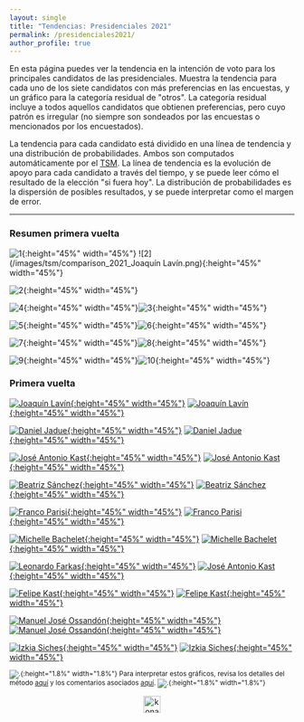 ```yaml
---
layout: single
title: "Tendencias: Presidenciales 2021"
permalink: /presidenciales2021/
author_profile: true
---
```


En esta página puedes ver la tendencia en la intención de voto para los principales candidatos de las presidenciales. Muestra la tendencia para cada uno de los siete candidatos con más preferencias en las encuestas, y un gráfico para la categoría residual de "otros". La categoría residual incluye a todos aquellos candidatos que obtienen preferencias, pero cuyo patrón es irregular (no siempre son sondeados por las encuestas o mencionados por los encuestados).

La tendencia para cada candidato está dividido en una línea de tendencia y una distribución de probabilidades. Ambos son computados automáticamente por el [TSM](https://tresquintos.cl/tsm/). La línea de tendencia es la evolución de apoyo para cada candidato a través del tiempo, y se puede leer cómo el resultado de la elección "si fuera hoy". La distribución de probabilidades es la dispersión de posibles resultados, y se puede interpretar como el margen de error.

---

### Resumen primera vuelta
![1](/images/tsm/card_2021_Joaquín%20Lavín.png){:height="45%" width="45%"} ![2](/images/tsm/comparison_2021_Joaquín Lavín.png){:height="45%" width="45%"}






![2](/images/tsm/card_2021_Daniel%20Jadue.png){:height="45%" width="45%"}

![4](/images/tsm/card_2021_José%20Antonio%20Kast.png){:height="45%" width="45%"}![3](/images/tsm/card_2021_Beatriz%20Sánchez.png){:height="45%" width="45%"}

![5](/images/tsm/card_2021_Franco%20Parisi.png){:height="45%" width="45%"}![6](/images/tsm/card_2021_Michelle%20Bachelet.png){:height="45%" width="45%"}

![7](/images/tsm/card_2021_Leonardo%20Farkas.png){:height="45%" width="45%"}![8](/images/tsm/card_2021_Felipe%20Kast.png){:height="45%" width="45%"}

![9](/images/tsm/card_2021_Manuel%20José%20Ossandón.png){:height="45%" width="45%"}![10](/images/tsm/card_2021_Izkia%20Siches.png){:height="45%" width="45%"}


### Primera vuelta

[![Joaquín Lavín](/images/tsm/ts_2021_Joaquín%20Lavín.png){:height="45%" width="45%"}](https://tresquintos.cl/images/tsm/ts_2021_Joaquín%20Lavín.png) [![Joaquín Lavín](/images/tsm/kd_2021_Joaquín%20Lavín.png){:height="45%" width="45%"}](https://tresquintos.cl/images/tsm/kd_2021_Joaquín%20Lavín.png)

[![Daniel Jadue](/images/tsm/ts_2021_Daniel%20Jadue.png){:height="45%" width="45%"}](https://tresquintos.cl/images/tsm/ts_2021_Daniel%20Jadue.png) [![Daniel Jadue](/images/tsm/kd_2021_Daniel%20Jadue.png){:height="45%" width="45%"}](https://tresquintos.cl/images/tsm/kd_2021_Daniel%20Jadue.png)

[![José Antonio Kast](/images/tsm/ts_2021_José%20Antonio%20Kast.png){:height="45%" width="45%"}](https://tresquintos.cl/images/tsm/ts_2021_José%20Antonio%20Kast.png) [![José Antonio Kast](/images/tsm/kd_2021_José%20Antonio%20Kast.png){:height="45%" width="45%"}](https://tresquintos.cl/tsm/images/kd_2021_José%20Antonio%20Kast.png)

[![Beatriz Sánchez](/images/tsm/ts_2021_Beatriz%20Sánchez.png){:height="45%" width="45%"}](https://tresquintos.cl/images/tsm/ts_2021_Beatriz%20Sánchez.png) [![Beatriz Sánchez](/images/tsm/kd_2021_Beatriz%20Sánchez.png){:height="45%" width="45%"}](https://tresquintos.cl/images/tsm/kd_2021_Beatriz%20Sánchez.png)

[![Franco Parisi](/images/tsm/ts_2021_Franco%20Parisi.png){:height="45%" width="45%"}](https://tresquintos.cl/images/tsm/ts_2021_Franco%20Parisi.png) [![Franco Parisi](/images/tsm/kd_2021_Franco%20Parisi.png){:height="45%" width="45%"}](https://tresquintos.cl/tsm/images/kd_2021_Franco%20Parisi.png)

[![Michelle Bachelet](/images/tsm/ts_2021_Michelle%20Bachelet.png){:height="45%" width="45%"}](https://tresquintos.cl/images/tsm/ts_2021_Michelle%20Bachelet.png) [![Michelle Bachelet](/images/tsm/kd_2021_Michelle%20Bachelet.png){:height="45%" width="45%"}](https://tresquintos.cl/images/tsm/kd_2021_Michelle%20Bachelet.png)

[![Leonardo Farkas](/images/tsm/ts_2021_Leonardo%20Farkas.png){:height="45%" width="45%"}](https://tresquintos.cl/images/tsm/ts_2021_Leonardo%20Farkas.png) [![José Antonio Kast](/images/tsm/kd_2021_Leonardo%20Farkas.png){:height="45%" width="45%"}](https://tresquintos.cl/tsm/images/kd_2021_Leonardo%20Farkas.png)

[![Felipe Kast](/images/tsm/ts_2021_Felipe%20Kast.png){:height="45%" width="45%"}](https://tresquintos.cl/images/tsm/ts_2021_Felipe%20Kast.png) [![Felipe Kast](/images/tsm/kd_2021_Felipe%20Kast.png){:height="45%" width="45%"}](https://tresquintos.cl/images/tsm/kd_2021_Felipe%20Kast.png)

[![Manuel José Ossandón](/images/tsm/ts_2021_Manuel%20José%20Ossandón.png){:height="45%" width="45%"}](https://tresquintos.cl/images/tsm/ts_2021_Manuel%20José%20Ossandón.png) [![Manuel José Ossandón](/images/tsm/kd_2021_Manuel%20José%20Ossandón.png){:height="45%" width="45%"}](https://tresquintos.cl/images/tsm/kd_2021_Manuel%20José%20Ossandón.png)

[![Izkia Siches](/images/tsm/ts_2021_Izkia%20Siches.png){:height="45%" width="45%"}](https://tresquintos.cl/images/tsm/ts_2021_Izkia%20Siches.png) [![Izkia Siches](/images/tsm/kd_2021_Izkia%20Siches.png){:height="45%" width="45%"}](https://tresquintos.cl/images/tsm/kd_2021_Izkia%20Siches.png)

<sub>![.](/images/danger.png){:height="1.8%" width="1.8%"} Para interpretar estos gráficos, revisa los detalles del método [aquí](https://tresquintos.cl/tsm/) y los comentarios asociados [aquí](https://tresquintos.cl/posts/2020/03/caveat/). ![.](/images/danger.png){:height="1.8%" width="1.8%"} </sub>

<!-- NES -->
<style>
.aligncenter {
    text-align: center;
}
</style>
<p class="aligncenter">
    <img src="/images/nes.png" width="30" height="30" alt="konami" />
</p>
<script src="/js/topsecret.js"></script>


<!-- Favicon -->
<link rel="apple-touch-icon" sizes="180x180" href="/apple-touch-icon.png">
<link rel="icon" type="image/png" sizes="32x32" href="/favicon-32x32.png">
<link rel="icon" type="image/png" sizes="16x16" href="/favicon-16x16.png">
<link rel="manifest" href="/site.webmanifest">
<link rel="mask-icon" href="/safari-pinned-tab.svg" color="#5bbad5">
<meta name="msapplication-TileColor" content="#b91d47">
<meta name="theme-color" content="#ffffff">
